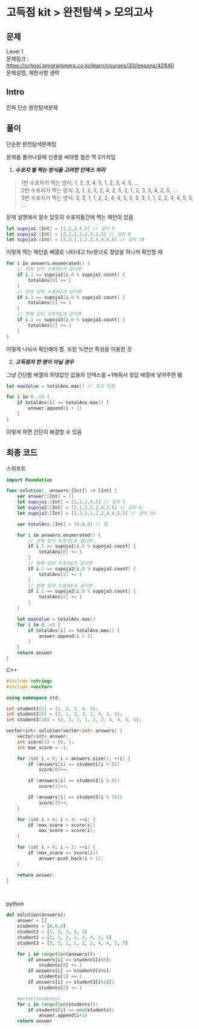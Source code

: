 # 고득점 kit > 완전탐색 > 모의고사

## 문제

Level 1
<br/>
문제링크 : https://school.programmers.co.kr/learn/courses/30/lessons/42840
<br/>
문제설명, 제한사항 생략
<br/>

## Intro

진짜 단순 완전탐색문제
<br/>

## 풀이

단순한 완전탐색문제임
<br/>

문제를 풀어나갈때 신경을 써야할 점은 딱 2가지임
<br/>

1. **_수포자 별 찍는 방식을 고려한 인덱스 처리_**

> 1번 수포자가 찍는 방식: 1, 2, 3, 4, 5, 1, 2, 3, 4, 5, ...
> <br/>
> 2번 수포자가 찍는 방식: 2, 1, 2, 3, 2, 4, 2, 5, 2, 1, 2, 3, 2, 4, 2, 5, ...
> <br/>
> 3번 수포자가 찍는 방식: 3, 3, 1, 1, 2, 2, 4, 4, 5, 5, 3, 3, 1, 1, 2, 2, 4, 4, 5, 5, ...
> <br/>

문제 설명에서 알수 있듯히 수포자들간에 찍는 패턴이 있음

```swift
let supoja1:[Int] = [1,2,3,4,5] // 길이 5
let supoja2:[Int] = [2,1,2,3,2,4,2,5] // 길이 8
let supoja3:[Int] = [3,3,1,1,2,2,4,4,5,5] // 길이 10
```

이렇게 찍는 패턴을 배열로 나타내고 for문으로 정답을 하나씩 확인할 때

```swift
for i in answers.enumerated() {
    // 현재 답이 수포자1과 같다면
    if i.1 == supoja1[i.0 % supoja1.count] {
        totalAns[0] += 1
    }
    // 현재 답이 수포자2과 같다면
    if i.1 == supoja2[i.0 % supoja2.count] {
        totalAns[1] += 1
    }
    // 현재 답이 수포자1과 같다면
    if i.1 == supoja3[i.0 % supoja3.count] {
        totalAns[2] += 1
    }
}
```

이렇게 나눠서 확인해야 함. 또한 %연산 특성을 이용한 것
<br/>

2. **_고득점자 한 명이 아닐 경우_**

그냥 간단함 배열의 최댓값인 값들의 인덱스를 +1해줘서 정답 배열에 넣어주면 됌
<br/>

```swift
let maxValue = totalAns.max() // 최고 득점

for i in 0..<3 {
    if totalAns[i] == totalAns.max() {
        answer.append(i + 1)
    }
}
```

이렇게 하면 간단히 해결할 수 있음
<br/>

## 최종 코드

스위프트

```swift
import Foundation

func solution(_ answers:[Int]) -> [Int] {
    var answer:[Int] = []
    let supoja1:[Int] = [1,2,3,4,5] // 길이 5
    let supoja2:[Int] = [2,1,2,3,2,4,2,5] // 길이 8
    let supoja3:[Int] = [3,3,1,1,2,2,4,4,5,5] // 길이 10

    var totalAns:[Int] = [0,0,0] // 합

    for i in answers.enumerated() {
        // 현재 답이 수포자1과 같다면
        if i.1 == supoja1[i.0 % supoja1.count] {
            totalAns[0] += 1
        }
        // 현재 답이 수포자2과 같다면
        if i.1 == supoja2[i.0 % supoja2.count] {
            totalAns[1] += 1
        }
        // 현재 답이 수포자1과 같다면
        if i.1 == supoja3[i.0 % supoja3.count] {
            totalAns[2] += 1
        }
    }

    let maxValue = totalAns.max()
    for i in 0..<3 {
        if totalAns[i] == totalAns.max() {
            answer.append(i + 1)
        }
    }
    return answer
}
```

C++

```cpp
#include <string>
#include <vector>

using namespace std;

int student1[5] = {1, 2, 3, 4, 5};
int student2[8] = {2, 1, 2, 3, 2, 4, 2, 5};
int student3[10] = {3, 3, 1, 1, 2, 2, 4, 4, 5, 5};

vector<int> solution(vector<int> answers) {
    vector<int> answer;
    int score[3] = {0, };
    int max_score = -1;

    for (int i = 0; i < answers.size(); ++i) {
        if (answers[i] == student1[i % 5])
            score[0]++;

        if (answers[i] == student2[i % 8])
            score[1]++;

        if (answers[i] == student3[i % 10])
            score[2]++;
    }

    for (int i = 0; i < 3; ++i) {
        if (max_score < score[i])
            max_score = score[i];
    }

    for (int i = 0; i < 3; ++i) {
        if (max_score == score[i])
            answer.push_back(i + 1);
    }

    return answer;
}
```

<br/>

python
<br/>

```python
def solution(answers):
    answer = []
    students = [0,0,0]
    student1 = [1, 2, 3, 4, 5]
    student2 = [2, 1, 2, 3, 2, 4, 2, 5]
    student3 = [3, 3, 1, 1, 2, 2, 4, 4, 5, 5]

    for i in range(len(answers)):
        if answers[i] == student1[i%5]:
            students[0] += 1
        if answers[i] == student2[i%8]:
            students[1] += 1
        if answers[i] == student3[i%10]:
            students[2] += 1

    #print(students)
    for i in range(len(students)):
        if students[i] == max(students):
            answer.append(i+1)
    return answer
```
